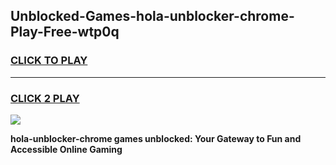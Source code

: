 
## Unblocked-Games-hola-unblocker-chrome-Play-Free-wtp0q
<h3>
<a href="https://premium76.site?title=hola-unblocker-chrome&ref=18A1">CLICK TO PLAY</a></h3>
<hr>

<h3>
<a href="https://premium76.site?title=hola-unblocker-chrome&ref=18A1">CLICK 2 PLAY</a>
  
</h3>

<a href="https://premium76.site?title=hola-unblocker-chrome&ref=18A1"><img src="https://clearcache.store/games.png"></a>


**hola-unblocker-chrome games unblocked: Your Gateway to Fun and Accessible Online Gaming**
